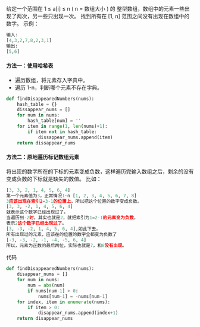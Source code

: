 给定一个范围在  1 ≤ a[i] ≤ n ( n = 数组大小 ) 的 整型数组，数组中的元素一些出现了两次，另一些只出现一次。
找到所有在 [1, n] 范围之间没有出现在数组中的数字。
示例：
```python
输入:
[4,3,2,7,8,2,3,1]
输出:
[5,6]
```
#### 方法一：使用哈希表
* 遍历数组，将元素存入字典中。
* 遍历 1-n，判断哪个元素不存在字典。

```python
def findDisappearedNumbers(nums):
    hash_table = {}
    dissappear_nums = []
    for num in nums:
        hash_table[num] = ''
    for item in range(1, len(nums)+1):
        if item not in hash_table:
            dissappear_nums.append(item)
    return dissappear_nums
```

#### 方法二：原地遍历标记数组元素
将出现的数字所在的下标的元素变成负数，这样遍历完输入数组之后，剩余的没有变成负数的下标就是缺失的数值。
比如：
```python
[3, 3, 2, 1, 4, 5, 6, 4]
第一个元素值为3，正常情况1~n [1, 2, 3, 4, 5, 6, 7, 8]
3应该出现在索引2=3-1的位置上，所以把这个位置的数字变成负数。
[3, 3, -2, 1, 4, 5, 6, 4]
就表示这个数字已经出现过了。
当遍历到-2时，其实也就是2，就把索引为1=2-1的元素变为负数，
表示2这个数字已经出现过了。
[3, -3, -2, 1, 4, 5, 6, 4],如此下去，
所有出现过的元素，应该在的位置的数字全都变为负数了
[-3, -3, -2, -1, -4, -5, 6, 4]
所以，元素为正数的最后两位，实际也就是7，和8没有出现。
```
代码
```python
def findDisappearedNumbers(nums):
    disappear_nums = []
    for num in nums:
        num = abs(num)
        if nums[num-1] > 0:
            nums[num-1] = -nums[num-1]
    for index, item in enumerate(nums):
        if item > 0:
            disappear_nums.append(index+1)
    return disappear_nums
```
